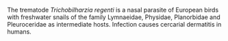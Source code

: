 [//]: # (Created by ./bin/manage_files.pl from ./species/Trichobilharzia_regenti/Trichobilharzia_regenti.about.html on Thu Jun 11 13:46:25 2020)
The trematode _Trichobilharzia regenti_ is a nasal parasite of European birds with freshwater snails of the family Lymnaeidae, Physidae, Planorbidae and Pleuroceridae as intermediate hosts. Infection causes cercarial dermatitis in humans.
